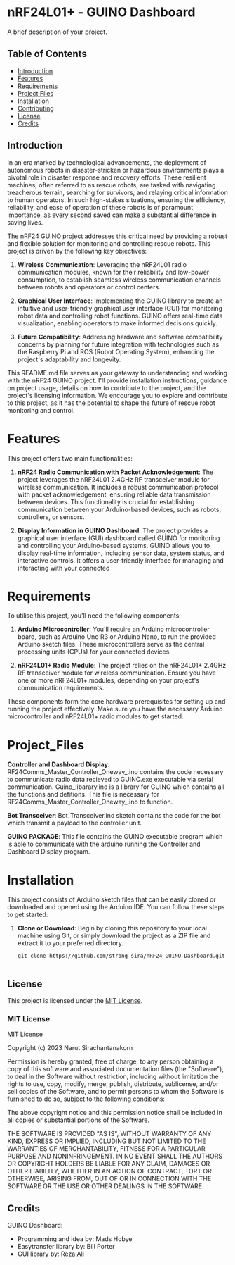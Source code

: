 # nRF24L01+ - GUINO Dashboard

A brief description of your project.

## Table of Contents

- [Introduction](#introduction)
- [Features](#features)
- [Requirements](#Requirements)
- [Project Files](#Project_Files)
- [Installation](#installation)
- [Contributing](#contributing)
- [License](#license)
- [Credits](#Credits)

## Introduction

In an era marked by technological advancements, the deployment of autonomous robots in disaster-stricken or hazardous environments plays a pivotal role in disaster response and recovery efforts. These resilient machines, often referred to as rescue robots, are tasked with navigating treacherous terrain, searching for survivors, and relaying critical information to human operators. In such high-stakes situations, ensuring the efficiency, reliability, and ease of operation of these robots is of paramount importance, as every second saved can make a substantial difference in saving lives.

The nRF24 GUINO project addresses this critical need by providing a robust and flexible solution for monitoring and controlling rescue robots. This project is driven by the following key objectives:

1. **Wireless Communication**: Leveraging the nRF24L01 radio communication modules, known for their reliability and low-power consumption, to establish seamless wireless communication channels between robots and operators or control centers.

2. **Graphical User Interface**: Implementing the GUINO library to create an intuitive and user-friendly graphical user interface (GUI) for monitoring robot data and controlling robot functions. GUINO offers real-time data visualization, enabling operators to make informed decisions quickly.

3. **Future Compatibility**: Addressing hardware and software compatibility concerns by planning for future integration with technologies such as the Raspberry Pi and ROS (Robot Operating System), enhancing the project's adaptability and longevity.

This README.md file serves as your gateway to understanding and working with the nRF24 GUINO project. I'll provide installation instructions, guidance on project usage, details on how to contribute to the project, and the project's licensing information. We encourage you to explore and contribute to this project, as it has the potential to shape the future of rescue robot monitoring and control.


# Features

This project offers two main functionalities:

1. **nRF24 Radio Communication with Packet Acknowledgement**: The project leverages the nRF24L01 2.4GHz RF transceiver module for wireless communication. It includes a robust communication protocol with packet acknowledgement, ensuring reliable data transmission between devices. This functionality is crucial for establishing communication between your Arduino-based devices, such as robots, controllers, or sensors.

2. **Display Information in GUINO Dashboard**: The project provides a graphical user interface (GUI) dashboard called GUINO for monitoring and controlling your Arduino-based systems. GUINO allows you to display real-time information, including sensor data, system status, and interactive controls. It offers a user-friendly interface for managing and interacting with your connected

# Requirements

To utilise this project, you'll need the following components:

1. **Arduino Microcontroller**: You'll require an Arduino microcontroller board, such as Arduino Uno R3 or Arduino Nano, to run the provided Arduino sketch files. These microcontrollers serve as the central processing units (CPUs) for your connected devices.

2. **nRF24L01+ Radio Module**: The project relies on the nRF24L01+ 2.4GHz RF transceiver module for wireless communication. Ensure you have one or more nRF24L01+ modules, depending on your project's communication requirements.

These components form the core hardware prerequisites for setting up and running the project effectively. Make sure you have the necessary Arduino microcontroller and nRF24L01+ radio modules to get started.

# Project_Files

**Controller and Dashboard Display**: RF24Comms_Master_Controller_Oneway_.ino contains the code necessary to communicate radio data recieved to GUINO.exe executable via serial communication. Guino_libarary.ino is a library for GUINO which contains all the functions and defitions. This file is necessary for RF24Comms_Master_Controller_Oneway_.ino to function.

**Bot Transceiver**: Bot_Transceiver.ino sketch contains the code for the bot which transmit a payload to the controller unit.

**GUINO PACKAGE**: This file contains the GUINO executable program which is able to communicate with the arduino running the Controller and Dashboard Display program.


# Installation

This project consists of Arduino sketch files that can be easily cloned or downloaded and opened using the Arduino IDE. You can follow these steps to get started:

1. **Clone or Download**: Begin by cloning this repository to your local machine using Git, or simply download the project as a ZIP file and extract it to your preferred directory.

   ```shell
   git clone https://github.com/strong-sira/nRF24-GUINO-Dashboard.git


## License

This project is licensed under the [MIT License](LICENSE).

### MIT License

MIT License

Copyright (c) 2023 Narut Sirachantanakorn

Permission is hereby granted, free of charge, to any person obtaining a copy
of this software and associated documentation files (the "Software"), to deal
in the Software without restriction, including without limitation the rights
to use, copy, modify, merge, publish, distribute, sublicense, and/or sell
copies of the Software, and to permit persons to whom the Software is
furnished to do so, subject to the following conditions:

The above copyright notice and this permission notice shall be included in all
copies or substantial portions of the Software.

THE SOFTWARE IS PROVIDED "AS IS", WITHOUT WARRANTY OF ANY KIND, EXPRESS OR
IMPLIED, INCLUDING BUT NOT LIMITED TO THE WARRANTIES OF MERCHANTABILITY,
FITNESS FOR A PARTICULAR PURPOSE AND NONINFRINGEMENT. IN NO EVENT SHALL THE
AUTHORS OR COPYRIGHT HOLDERS BE LIABLE FOR ANY CLAIM, DAMAGES OR OTHER
LIABILITY, WHETHER IN AN ACTION OF CONTRACT, TORT OR OTHERWISE, ARISING FROM,
OUT OF OR IN CONNECTION WITH THE SOFTWARE OR THE USE OR OTHER DEALINGS IN THE
SOFTWARE.

## Credits
GUINO Dashboard:
- Programming and idea by: Mads Hobye
- Easytransfer library by: Bill Porter
- GUI library by: Reza Ali
